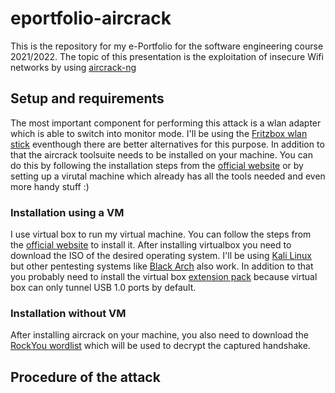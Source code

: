 # eportfolio-aircrack
This is the repository for my e-Portfolio for the software engineering course 2021/2022. The topic of this presentation is the exploitation of insecure Wifi networks by using [aircrack-ng](https://www.aircrack-ng.org/)
## Setup and requirements
The most important component for performing this attack is a wlan adapter which is able to switch into monitor mode. I'll be using the [Fritzbox wlan stick](https://avm.de/produkte/fritzwlan/fritzwlan-stick-ac-860/) eventhough there are better alternatives for this purpose. 
In addition to that the aircrack toolsuite needs to be installed on your machine. You can do this by following the installation steps from the [official website](https://www.aircrack-ng.org/install.html) or by setting up a virutal machine which already has all the tools needed and even more handy stuff :) 
### Installation using a VM
I use virtual box to run my virtual machine. You can follow the steps from the [official website](https://www.virtualbox.org/wiki/Downloads) to install it. After installing virtualbox you need to download the ISO of the desired operating system. I'll be using [Kali Linux](https://www.kali.org/get-kali/) but other pentesting systems like [Black Arch](https://blackarch.org/downloads.html#ova-download) also work. In addition to that you probably need to install the virtual box [extension pack](https://download.virtualbox.org/virtualbox/6.0.24/Oracle_VM_VirtualBox_Extension_Pack-6.0.24.vbox-extpack) because virtual box can only tunnel USB 1.0 ports by default.
### Installation without VM
After installing aircrack on your machine, you also need to download the [RockYou wordlist](https://github.com/brannondorsey/naive-hashcat/releases/download/data/rockyou.txt) which will be used to decrypt the captured handshake. 
## Procedure of the attack

